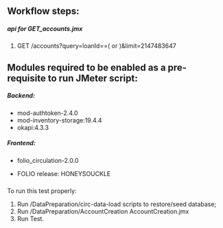## Workflow steps:

##### api for GET_accounts.jmx
1. GET /accounts?query=loanId==(<loanUUID> or <loanUUID>)&limit=2147483647



## Modules required to be enabled as a pre-requisite to run JMeter script:
##### Backend:
- mod-authtoken-2.4.0
- mod-inventory-storage:19.4.4
- okapi:4.3.3
##### Frontend:
- folio_circulation-2.0.0

- FOLIO release: HONEYSOUCKLE

#####
To run this test properly:
1) Run /DataPreparation/circ-data-load scripts to restore/seed database;
2) Run /DataPreparation/AccountCreation AccountCreation.jmx
3) Run Test.